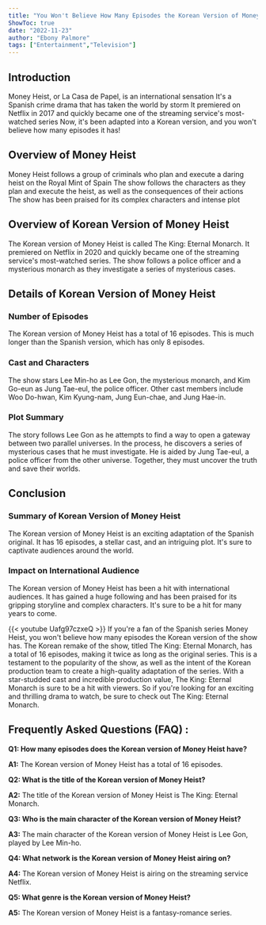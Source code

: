```yaml
---
title: "You Won't Believe How Many Episodes the Korean Version of Money Heist Has!"
ShowToc: true 
date: "2022-11-23"
author: "Ebony Palmore" 
tags: ["Entertainment","Television"]
---
```

## Introduction
Money Heist, or La Casa de Papel, is an international sensation It's a Spanish crime drama that has taken the world by storm It premiered on Netflix in 2017 and quickly became one of the streaming service's most-watched series Now, it's been adapted into a Korean version, and you won't believe how many episodes it has! 

## Overview of Money Heist
Money Heist follows a group of criminals who plan and execute a daring heist on the Royal Mint of Spain The show follows the characters as they plan and execute the heist, as well as the consequences of their actions The show has been praised for its complex characters and intense plot 

## Overview of Korean Version of Money Heist
The Korean version of Money Heist is called The King: Eternal Monarch. It premiered on Netflix in 2020 and quickly became one of the streaming service's most-watched series. The show follows a police officer and a mysterious monarch as they investigate a series of mysterious cases. 

## Details of Korean Version of Money Heist

### Number of Episodes
The Korean version of Money Heist has a total of 16 episodes. This is much longer than the Spanish version, which has only 8 episodes. 

### Cast and Characters
The show stars Lee Min-ho as Lee Gon, the mysterious monarch, and Kim Go-eun as Jung Tae-eul, the police officer. Other cast members include Woo Do-hwan, Kim Kyung-nam, Jung Eun-chae, and Jung Hae-in. 

### Plot Summary
The story follows Lee Gon as he attempts to find a way to open a gateway between two parallel universes. In the process, he discovers a series of mysterious cases that he must investigate. He is aided by Jung Tae-eul, a police officer from the other universe. Together, they must uncover the truth and save their worlds. 

## Conclusion

### Summary of Korean Version of Money Heist
The Korean version of Money Heist is an exciting adaptation of the Spanish original. It has 16 episodes, a stellar cast, and an intriguing plot. It's sure to captivate audiences around the world. 

### Impact on International Audience
The Korean version of Money Heist has been a hit with international audiences. It has gained a huge following and has been praised for its gripping storyline and complex characters. It's sure to be a hit for many years to come.

{{< youtube Uafg97czxeQ >}} 
If you're a fan of the Spanish series Money Heist, you won't believe how many episodes the Korean version of the show has. The Korean remake of the show, titled The King: Eternal Monarch, has a total of 16 episodes, making it twice as long as the original series. This is a testament to the popularity of the show, as well as the intent of the Korean production team to create a high-quality adaptation of the series. With a star-studded cast and incredible production value, The King: Eternal Monarch is sure to be a hit with viewers. So if you're looking for an exciting and thrilling drama to watch, be sure to check out The King: Eternal Monarch.

## Frequently Asked Questions (FAQ) :
**Q1: How many episodes does the Korean version of Money Heist have?**

**A1:** The Korean version of Money Heist has a total of 16 episodes.

**Q2: What is the title of the Korean version of Money Heist?**

**A2:** The title of the Korean version of Money Heist is The King: Eternal Monarch.

**Q3: Who is the main character of the Korean version of Money Heist?**

**A3:** The main character of the Korean version of Money Heist is Lee Gon, played by Lee Min-ho.

**Q4: What network is the Korean version of Money Heist airing on?**

**A4:** The Korean version of Money Heist is airing on the streaming service Netflix.

**Q5: What genre is the Korean version of Money Heist?**

**A5:** The Korean version of Money Heist is a fantasy-romance series.



